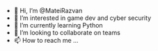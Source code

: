 - 👋 Hi, I’m @MateiRazvan
- 👀 I’m interested in game dev and cyber security 
- 🌱 I’m currently learning Python
- 💞️ I’m looking to collaborate on teams
- 📫 How to reach me ...

<!---
MateiRazvan/MateiRazvan is a ✨ special ✨ repository because its `README.md` (this file) appears on your GitHub profile.
You can click the Preview link to take a look at your changes.
--->
